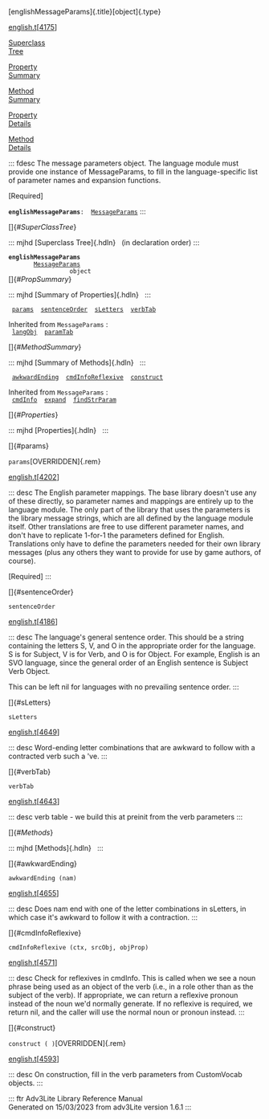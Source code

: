 [englishMessageParams]{.title}[object]{.type}

[english.t](../file/english.t.html)\[[4175](../source/english.t.html#4175)\]

[Superclass\
Tree](#_SuperClassTree_)

[Property\
Summary](#_PropSummary_)

[Method\
Summary](#_MethodSummary_)

[Property\
Details](#_Properties_)

[Method\
Details](#_Methods_)

::: fdesc
The message parameters object. The language module must provide one
instance of MessageParams, to fill in the language-specific list of
parameter names and expansion functions.

\[Required\]

**`englishMessageParams`**` :   `[`MessageParams`](../object/MessageParams.html)
:::

[]{#_SuperClassTree_}

::: mjhd
[Superclass Tree]{.hdln}   (in declaration order)
:::

**`englishMessageParams`**\
`         `[`MessageParams`](../object/MessageParams.html)\
`                 object`\
[]{#_PropSummary_}

::: mjhd
[Summary of Properties]{.hdln}  
:::

` `[`params`](#params)`  `[`sentenceOrder`](#sentenceOrder)`  `[`sLetters`](#sLetters)`  `[`verbTab`](#verbTab)`  `

Inherited from `MessageParams` :\
` `[`langObj`](../object/MessageParams.html#langObj)`  `[`paramTab`](../object/MessageParams.html#paramTab)`  `

[]{#_MethodSummary_}

::: mjhd
[Summary of Methods]{.hdln}  
:::

` `[`awkwardEnding`](#awkwardEnding)`  `[`cmdInfoReflexive`](#cmdInfoReflexive)`  `[`construct`](#construct)`  `

Inherited from `MessageParams` :\
` `[`cmdInfo`](../object/MessageParams.html#cmdInfo)`  `[`expand`](../object/MessageParams.html#expand)`  `[`findStrParam`](../object/MessageParams.html#findStrParam)`  `

[]{#_Properties_}

::: mjhd
[Properties]{.hdln}  
:::

[]{#params}

`params`[OVERRIDDEN]{.rem}

[english.t](../file/english.t.html)\[[4202](../source/english.t.html#4202)\]

::: desc
The English parameter mappings. The base library doesn\'t use any of
these directly, so parameter names and mappings are entirely up to the
language module. The only part of the library that uses the parameters
is the library message strings, which are all defined by the language
module itself. Other translations are free to use different parameter
names, and don\'t have to replicate 1-for-1 the parameters defined for
English. Translations only have to define the parameters needed for
their own library messages (plus any others they want to provide for use
by game authors, of course).

\[Required\]
:::

[]{#sentenceOrder}

`sentenceOrder`

[english.t](../file/english.t.html)\[[4186](../source/english.t.html#4186)\]

::: desc
The language\'s general sentence order. This should be a string
containing the letters S, V, and O in the appropriate order for the
language. S is for Subject, V is for Verb, and O is for Object. For
example, English is an SVO language, since the general order of an
English sentence is Subject Verb Object.

This can be left nil for languages with no prevailing sentence order.
:::

[]{#sLetters}

`sLetters`

[english.t](../file/english.t.html)\[[4649](../source/english.t.html#4649)\]

::: desc
Word-ending letter combinations that are awkward to follow with a
contracted verb such a \'ve.
:::

[]{#verbTab}

`verbTab`

[english.t](../file/english.t.html)\[[4643](../source/english.t.html#4643)\]

::: desc
verb table - we build this at preinit from the verb parameters
:::

[]{#_Methods_}

::: mjhd
[Methods]{.hdln}  
:::

[]{#awkwardEnding}

`awkwardEnding (nam)`

[english.t](../file/english.t.html)\[[4655](../source/english.t.html#4655)\]

::: desc
Does nam end with one of the letter combinations in sLetters, in which
case it\'s awkward to follow it with a contraction.
:::

[]{#cmdInfoReflexive}

`cmdInfoReflexive (ctx, srcObj, objProp)`

[english.t](../file/english.t.html)\[[4571](../source/english.t.html#4571)\]

::: desc
Check for reflexives in cmdInfo. This is called when we see a noun
phrase being used as an object of the verb (i.e., in a role other than
as the subject of the verb). If appropriate, we can return a reflexive
pronoun instead of the noun we\'d normally generate. If no reflexive is
required, we return nil, and the caller will use the normal noun or
pronoun instead.
:::

[]{#construct}

`construct ( )`[OVERRIDDEN]{.rem}

[english.t](../file/english.t.html)\[[4593](../source/english.t.html#4593)\]

::: desc
On construction, fill in the verb parameters from CustomVocab objects.
:::

::: ftr
Adv3Lite Library Reference Manual\
Generated on 15/03/2023 from adv3Lite version 1.6.1
:::
